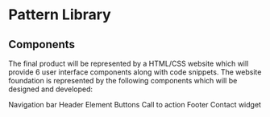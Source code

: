 # Pattern Library
## Components
The final product will be represented by a HTML/CSS website which will provide 6 user interface components along with code snippets. The website foundation is represented by the following components which will be designed and developed:

Navigation bar
Header Element
Buttons
Call to action
Footer
Contact widget
